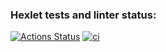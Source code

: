 ### Hexlet tests and linter status:

[![Actions Status](https://github.com/denbon05/devops-for-programmers-project-lvl1/workflows/hexlet-check/badge.svg)](https://github.com/denbon05/devops-for-programmers-project-lvl1/actions)
[![ci](https://github.com/denbon05/devops-for-programmers-project-lvl1/actions/workflows/push.yml/badge.svg)](https://github.com/denbon05/devops-for-programmers-project-lvl1/actions/workflows/push.yml)
